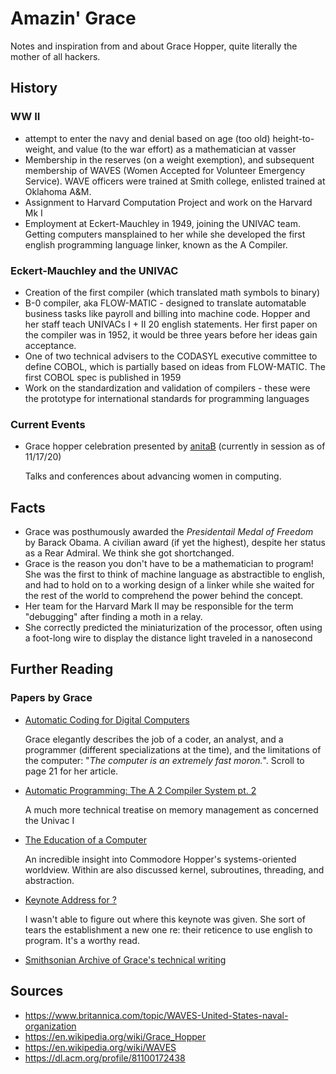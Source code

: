 # Amazin' Grace
Notes and inspiration from and about Grace Hopper, quite literally the mother of all hackers.


## History

### WW II

 - attempt to enter the navy and denial based on age (too old) height-to-weight, and value (to the war effort) as a mathematician at vasser
 - Membership in the reserves (on a weight exemption), and subsequent membership of WAVES (Women Accepted for Volunteer Emergency Service).  WAVE officers were trained at Smith college, enlisted trained at Oklahoma A&M.
 - Assignment to Harvard Computation Project and work on the Harvard Mk I
 - Employment at Eckert-Mauchley in 1949, joining the UNIVAC team.  Getting computers mansplained to her while she developed the first english programming language linker, known as the A Compiler.
 
### Eckert-Mauchley and the UNIVAC

 - Creation of the first compiler (which translated math symbols to binary)
 - B-0 compiler, aka FLOW-MATIC - designed to translate automatable business tasks like payroll and billing into machine code.  Hopper and her staff teach UNIVACs I + II 20 english statements.  Her first paper on the compiler was in 1952, it would be three years before her ideas gain acceptance.
 - One of two technical advisers to the CODASYL executive committee to define COBOL, which is partially based on ideas from FLOW-MATIC.  The first COBOL spec is published in 1959
 - Work on the standardization and validation of compilers - these were the prototype for international standards for programming languages
 

### Current Events

 - Grace hopper celebration presented by [anitaB](https://ghc.anitab.org/) (currently in session as of 11/17/20)
 
 	Talks and conferences about advancing women in computing.

## Facts

- Grace was posthumously awarded the _Presidentail Medal of Freedom_ by Barack Obama.  A civilian award (if yet the highest), despite her status as a Rear Admiral.  We think she got shortchanged.
- Grace is the reason you don't have to be a mathematician to program!  She was the first to think of machine language as abstractible to english, and had to hold on to a working design of a linker while she waited for the rest of the world to comprehend the power behind the concept.
- Her team for the Harvard Mark II may be responsible for the term "debugging" after finding a moth in a relay.
- She correctly predicted the miniaturization of the processor, often using a foot-long wire to display the distance light traveled in a nanosecond
	
	
## Further Reading

### Papers by Grace

 - [Automatic Coding for Digital Computers](http://www.bitsavers.org/magazines/Computers_And_Automation/195509.pdf) 
 
	 Grace elegantly describes the job of a coder, an analyst, and a programmer (different specializations at the time), and the limitations of the computer: "_The computer is an extremely fast moron._".  Scroll to page 21 for her article.
	 
 - [Automatic Programming: The A 2 Compiler System pt. 2](http://www.bitsavers.org/magazines/Computers_And_Automation/195510.pdf)
 
	 A much more technical treatise on memory management as concerned the Univac I
	 
 - [The Education of a Computer](http://xover.mud.at/~marty/iug2/p243-hopper.pdf)
 
	 An incredible insight into Commodore Hopper's systems-oriented worldview.  Within are also discussed kernel, subroutines, threading, and abstraction.
	 
 - [Keynote Address for ?](https://dl.acm.org/doi/pdf/10.1145/800025.1198341)
 
	 I wasn't able to figure out where this keynote was given.  She sort of tears the establishment a new one re: their reticence to use english to program.  It's a worthy read.
	 
 - [Smithsonian Archive of Grace's technical writing](https://sova.si.edu/details/NMAH.AC.0324?s=0&n=10&t=C&q=&i=0)
	
## Sources

- https://www.britannica.com/topic/WAVES-United-States-naval-organization
- https://en.wikipedia.org/wiki/Grace_Hopper
- https://en.wikipedia.org/wiki/WAVES
- https://dl.acm.org/profile/81100172438
